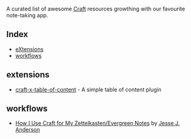 A curated list of awesome [Craft](https://www.craft.do/) resources growthing with our favourite note-taking app.

## Index
- [eXtensions](#extensions)
- [workflows](#workflows)

## extensions

- [craft-x-table-of-content](https://github.com/itshxu/craft-x-table-of-content) - A simple table of content plugin

## workflows

- [How I Use Craft for My Zettelkasten/Evergreen Notes](https://jessejanderson.com/posts/how-i-use-craft-for-my-zettelkasten-evergreen-notes) by [Jesse J. Anderson](https://jessejanderson.com/)
